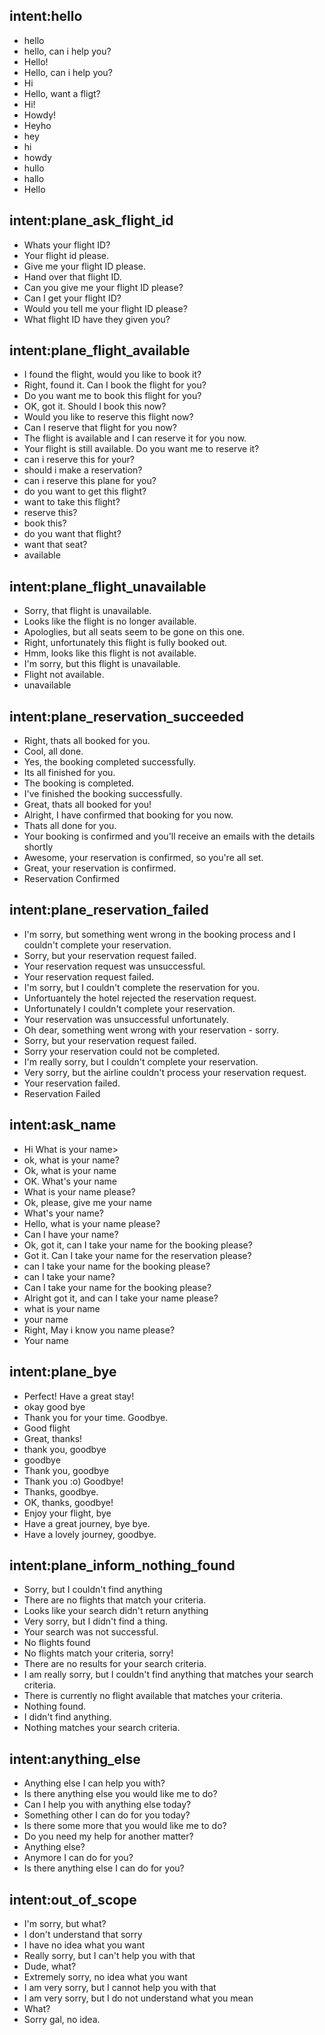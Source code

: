 ## intent:hello
- hello
- hello, can i help you?
- Hello!
- Hello, can i help you?
- Hi
- Hello, want a fligt?
- Hi!
- Howdy!
- Heyho
- hey
- hi
- howdy
- hullo
- hallo
- Hello

## intent:plane_ask_flight_id
- Whats your flight ID?
- Your flight id please.
- Give me your flight ID please.
- Hand over that flight ID.
- Can you give me your flight ID please?
- Can I get your flight ID?
- Would you tell me your flight ID please?
- What flight ID have they given you?

## intent:plane_flight_available
- I found the flight, would you like to book it?
- Right, found it. Can I book the flight for you?
- Do you want me to book this flight for you?
- OK, got it. Should I book this now?
- Would you like to reserve this flight now?
- Can I reserve that flight for you now?
- The flight is available and I can reserve it for you now.
- Your flight is still available. Do you want me to reserve it?
- can i reserve this for your?
- should i make a reservation?
- can i reserve this plane for you?
- do you want to get this flight?
- want to take this flight?
- reserve this?
- book this?
- do you want that flight?
- want that seat?
- available

## intent:plane_flight_unavailable
- Sorry, that flight is unavailable.
- Looks like the flight is no longer available.
- Apologlies, but all seats seem to be gone on this one.
- Right, unfortunately this flight is fully booked out.
- Hmm, looks like this flight is not available.
- I'm sorry, but this flight is unavailable.
- Flight not available.
- unavailable

## intent:plane_reservation_succeeded
- Right, thats all booked for you.
- Cool, all done.
- Yes, the booking completed successfully.
- Its all finished for you.
- The booking is completed.
- I've finished the booking successfully.
- Great, thats all booked for you!
- Alright, I have confirmed that booking for you now.
- Thats all done for you.
- Your booking is confirmed and you'll receive an emails with the details shortly
- Awesome, your reservation is confirmed, so you're all set.
- Great, your reservation is confirmed.
- Reservation Confirmed

## intent:plane_reservation_failed
- I'm sorry, but something went wrong in the booking process and I couldn't complete your reservation.
- Sorry, but your reservation request failed.
- Your reservation request was unsuccessful.
- Your reservation request failed.
- I'm sorry, but I couldn't complete the reservation for you.
- Unfortuantely the hotel rejected the reservation request.
- Unfortunately I couldn't complete your reservation.
- Your reservation was unsuccessful unfortunately.
- Oh dear, something went wrong with your reservation - sorry.
- Sorry, but your reservation request failed.
- Sorry your reservation could not be completed.
- I'm really sorry, but I couldn't complete your reservation.
- Very sorry, but the airline couldn't process your reservation request.
- Your reservation failed.
- Reservation Failed

## intent:ask_name
- Hi What is your name>
- ok, what is your name?
- Ok, what is your name
- OK. What's your name 
- What is your name please?
- Ok, please, give me your name
- What's your name?
- Hello, what is your name please?
- Can I have your name?
- Ok, got it, can I take your name for the booking please?
- Got it. Can I take your name for the reservation please?
- can I take your name for the booking please?
- can I take your name?
- Can I take your name for the booking please?
- Alright got it, and can I take your name please?
- what is your name
- your name
- Right, May i know you name please?
- Your name

## intent:plane_bye
- Perfect! Have a great stay!
- okay good bye
- Thank you for your time. Goodbye.
- Good flight
- Great, thanks!
- thank you, goodbye
- goodbye
- Thank you, goodbye
- Thank you :o) Goodbye!
- Thanks, goodbye.
- OK, thanks, goodbye!
- Enjoy your flight, bye
- Have a great journey, bye bye.
- Have a lovely journey, goodbye.

## intent:plane_inform_nothing_found
- Sorry, but I couldn't find anything
- There are no flights that match your criteria.
- Looks like your search didn't return anything
- Very sorry, but I didn't find a thing.
- Your search was not successful.
- No flights found
- No flights match your criteria, sorry!
- There are no results for your search criteria.
- I am really sorry, but I couldn't find anything that matches your search criteria.
- There is currently no flight available that matches your criteria.
- Nothing found.
- I didn't find anything.
- Nothing matches your search criteria.

## intent:anything_else
- Anything else I can help you with?
- Is there anything else you would like me to do?
- Can I help you with anything else today?
- Something other I can do for you today?
- Is there some more that you would like me to do?
- Do you need my help for another matter?
- Anything else?
- Anymore I can do for you?
- Is there anything else I can do for you?

## intent:out_of_scope
- I'm sorry, but what?
- I don't understand that sorry
- I have no idea what you want
- Really sorry, but I can't help you with that
- Dude, what?
- Extremely sorry, no idea what you want
- I am very sorry, but I cannot help you with that
- I am very sorry, but I do not understand what you mean
- What?
- Sorry gal, no idea.
